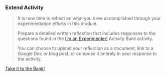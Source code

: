 ### Extend Activity <!-- {docsify-ignore} -->
>
> It is now time to reflect on what you have accomplished through your experimentation efforts in this module.
>
> Prepare a detailed written reflection that includes responses to the questions found in the [I’m an Experimenter!](https://elearn.waikato.ac.nz/mod/forum/view.php?id=1640047) Activity Bank activity. 
>
> You can choose to upload your reflection as a document, link to a Google Doc or blog post, or compose it entirely in your response to the activity.

[Take it to the Bank!](https://elearn.waikato.ac.nz/mod/forum/view.php?id=1640047)
